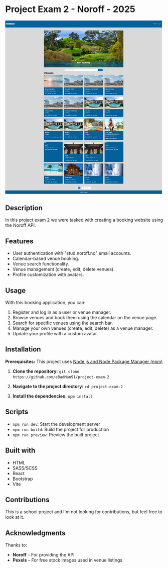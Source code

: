 # Project Exam 2 - Noroff - 2025

<img src="./img/Holidaze%20Home%20Page.png" alt="Image of Holidaze" width="500" />

## Description

In this project exam 2 we were tasked with creating a booking website using the Noroff API.

## Features

- User authentication with "stud.noroff.no" email accounts.
- Calendar-based venue booking.
- Venue search functionality.
- Venue management (create, edit, delete venues).
- Profile customization with avatars.

## Usage

With this booking application, you can:

1. Register and log in as a user or venue manager.
2. Browse venues and book them using the calendar on the venue page.
3. Search for specific venues using the search bar.
4. Manage your own venues (create, edit, delete) as a venue manager.
5. Update your profile with a custom avatar.

## Installation

**Prerequisites:** This project uses [Node.js and Node Package Manager (npm)](https://nodejs.org/en/download/)

1. **Clone the repository:** `git clone https://github.com/aBadMan91/project-exam-2`

2. **Navigate to the project directory:** `cd project-exam-2`

3. **Install the dependencies:** `npm install`

## Scripts

- `npm run dev`: Start the development server
- `npm run build`: Build the project for production
- `npm run preview`: Preview the built project

## Built with

- HTML
- SASS/SCSS
- React
- Bootstrap
- Vite

## Contributions

This is a school project and I'm not looking for contributions, but feel free to look at it.

## Acknowledgments

Thanks to:

- **Noroff** – For providing the API
- **Pexels** – For free stock images used in venue listings
